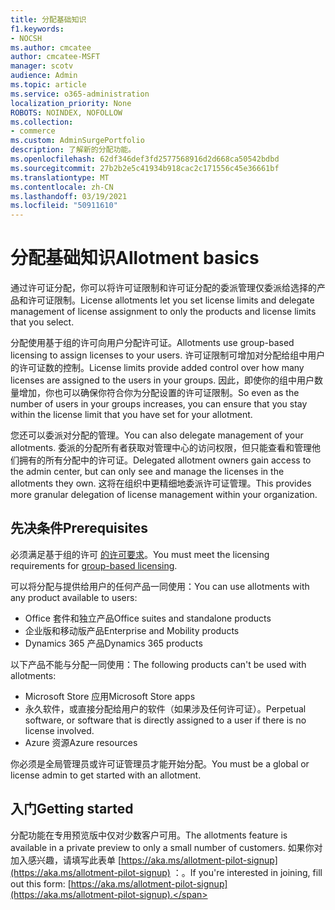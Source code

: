 ```yaml
---
title: 分配基础知识
f1.keywords:
- NOCSH
ms.author: cmcatee
author: cmcatee-MSFT
manager: scotv
audience: Admin
ms.topic: article
ms.service: o365-administration
localization_priority: None
ROBOTS: NOINDEX, NOFOLLOW
ms.collection:
- commerce
ms.custom: AdminSurgePortfolio
description: 了解新的分配功能。
ms.openlocfilehash: 62df346def3fd2577568916d2d668ca50542bdbd
ms.sourcegitcommit: 27b2b2e5c41934b918cac2c171556c45e36661bf
ms.translationtype: MT
ms.contentlocale: zh-CN
ms.lasthandoff: 03/19/2021
ms.locfileid: "50911610"
---
```

# <a name="allotment-basics"></a><span data-ttu-id="60b20-103">分配基础知识</span><span class="sxs-lookup"><span data-stu-id="60b20-103">Allotment basics</span></span>

<span data-ttu-id="60b20-104">通过许可证分配，你可以将许可证限制和许可证分配的委派管理仅委派给选择的产品和许可证限制。</span><span class="sxs-lookup"><span data-stu-id="60b20-104">License allotments let you set license limits and delegate management of license assignment to only the products and license limits that you select.</span></span>

<span data-ttu-id="60b20-105">分配使用基于组的许可向用户分配许可证。</span><span class="sxs-lookup"><span data-stu-id="60b20-105">Allotments use group-based licensing to assign licenses to your users.</span></span> <span data-ttu-id="60b20-106">许可证限制可增加对分配给组中用户的许可证数的控制。</span><span class="sxs-lookup"><span data-stu-id="60b20-106">License limits provide added control over how many licenses are assigned to the users in your groups.</span></span> <span data-ttu-id="60b20-107">因此，即使你的组中用户数量增加，你也可以确保你符合你为分配设置的许可证限制。</span><span class="sxs-lookup"><span data-stu-id="60b20-107">So even as the number of users in your groups increases, you can ensure that you stay within the license limit that you have set for your allotment.</span></span>

<span data-ttu-id="60b20-108">您还可以委派对分配的管理。</span><span class="sxs-lookup"><span data-stu-id="60b20-108">You can also delegate management of your allotments.</span></span> <span data-ttu-id="60b20-109">委派的分配所有者获取对管理中心的访问权限，但只能查看和管理他们拥有的所有分配中的许可证。</span><span class="sxs-lookup"><span data-stu-id="60b20-109">Delegated allotment owners gain access to the admin center, but can only see and manage the licenses in the allotments they own.</span></span> <span data-ttu-id="60b20-110">这将在组织中更精细地委派许可证管理。</span><span class="sxs-lookup"><span data-stu-id="60b20-110">This provides more granular delegation of license management within your organization.</span></span>

## <a name="prerequisites"></a><span data-ttu-id="60b20-111">先决条件</span><span class="sxs-lookup"><span data-stu-id="60b20-111">Prerequisites</span></span>

<span data-ttu-id="60b20-112">必须满足基于组的许可 [的许可要求](/azure/active-directory/fundamentals/active-directory-licensing-whatis-azure-portal#licensing-requirements)。</span><span class="sxs-lookup"><span data-stu-id="60b20-112">You must meet the licensing requirements for [group-based licensing](/azure/active-directory/fundamentals/active-directory-licensing-whatis-azure-portal#licensing-requirements).</span></span>

<span data-ttu-id="60b20-113">可以将分配与提供给用户的任何产品一同使用：</span><span class="sxs-lookup"><span data-stu-id="60b20-113">You can use allotments with any product available to users:</span></span>

- <span data-ttu-id="60b20-114">Office 套件和独立产品</span><span class="sxs-lookup"><span data-stu-id="60b20-114">Office suites and standalone products</span></span>
- <span data-ttu-id="60b20-115">企业版和移动版产品</span><span class="sxs-lookup"><span data-stu-id="60b20-115">Enterprise and Mobility products</span></span>
- <span data-ttu-id="60b20-116">Dynamics 365 产品</span><span class="sxs-lookup"><span data-stu-id="60b20-116">Dynamics 365 products</span></span>

<span data-ttu-id="60b20-117">以下产品不能与分配一同使用：</span><span class="sxs-lookup"><span data-stu-id="60b20-117">The following products can't be used with allotments:</span></span>

- <span data-ttu-id="60b20-118">Microsoft Store 应用</span><span class="sxs-lookup"><span data-stu-id="60b20-118">Microsoft Store apps</span></span>
- <span data-ttu-id="60b20-119">永久软件，或直接分配给用户的软件（如果涉及任何许可证）。</span><span class="sxs-lookup"><span data-stu-id="60b20-119">Perpetual software, or software that is directly assigned to a user if there is no license involved.</span></span>
- <span data-ttu-id="60b20-120">Azure 资源</span><span class="sxs-lookup"><span data-stu-id="60b20-120">Azure resources</span></span>

<span data-ttu-id="60b20-121">你必须是全局管理员或许可证管理员才能开始分配。</span><span class="sxs-lookup"><span data-stu-id="60b20-121">You must be a global or license admin to get started with an allotment.</span></span>

## <a name="getting-started"></a><span data-ttu-id="60b20-122">入门</span><span class="sxs-lookup"><span data-stu-id="60b20-122">Getting started</span></span>

<span data-ttu-id="60b20-123">分配功能在专用预览版中仅对少数客户可用。</span><span class="sxs-lookup"><span data-stu-id="60b20-123">The allotments feature is available in a private preview to only a small number of customers.</span></span> <span data-ttu-id="60b20-124">如果你对加入感兴趣，请填写此表单 [https://aka.ms/allotment-pilot-signup](https://aka.ms/allotment-pilot-signup) ：。</span><span class="sxs-lookup"><span data-stu-id="60b20-124">If you're interested in joining, fill out this form: [https://aka.ms/allotment-pilot-signup](https://aka.ms/allotment-pilot-signup).</span></span>